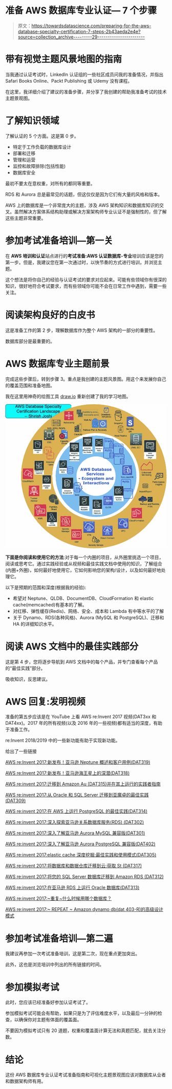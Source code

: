 # 准备 AWS 数据库专业认证— 7 个步骤

> 原文：<https://towardsdatascience.com/preparing-for-the-aws-database-specialty-certification-7-steps-2b43aeda2e4e?source=collection_archive---------29----------------------->

# 带有视觉主题风景地图的指南

当我通过认证考试时，LinkedIn 认证组的一些社区成员问我的准备情况，并指出 Safari Books Online、Packt Publishing 或 Udemy 没有课程。

在这里，我详细介绍了建议的准备步骤，并分享了我创建的帮助我准备考试的技术主题景观图。

# 了解知识领域

了解认证的 5 个方面。这是第 0 步。

*   特定于工作负载的数据库设计
*   部署和迁移
*   管理和运营
*   监控和故障排除(包括性能)
*   数据库安全

最初不要太在意权重，对所有的都同等重要。

RDS 和 Aurora 总是最常见的话题，但这仅仅是因为它们有大量的风格和版本。

AWS 上的数据库是一个非常庞大的主题，涉及 AWS 架构知识和数据库知识的交叉。虽然解决方案体系结构助理或解决方案架构师专业认证不是强制性的，但了解这些主题非常重要。

# 参加考试准备培训—第一关

在 **AWS 培训和认证**站点进行的**考试准备:AWS 认证数据库-专业**培训应该是您的第一步。但是，我建议您在第一次通过时，以快节奏的方式进行培训，并浏览主题。

这个想法是将你自己的经验与认证考试的要求对应起来。可能有些领域你有很深的知识，很好地符合考试要求，而有些领域你可能不会在日常工作中遇到，需要一些关注。

# 阅读架构良好的白皮书

这是准备工作的第 2 步，理解数据库作为整个 AWS 架构的一部分的重要性。

数据库部分是最重要的。

# AWS 数据库专业主题前景

完成这些步骤后，转到步骤 3。重点是我创建的主题风景图。用这个来发展你自己的覆盖范围和准备地图。

我在这里用神奇的绘图工具 [draw.io](https://app.diagrams.net/) 重新创建了我的学习地图。

![](img/12ed2f1a21a6b206fefd0058ae3d4d86.png)

**下面是你阅读和使用它的方法**:对于每一个内圈的项目，从外圈里挑选一个项目，阅读或思考它。通过实践经验或从视频和最佳实践文档中使用的知识，了解组合(内圈+外圈)，如何最好地使用它，它如何影响您的架构/设计，以及如何最好地处理它。

以下是预期的范围和深度(根据我的经验):

*   希望对 Neptune、QLDB、DocumentDB、CloudFormation 和 elastic cache(memcached)有基本的了解。
*   对红移、弹性缓存(Redis)、网络、安全、成本和 Lambda 有中等水平的了解
*   关于 Dynamo、RDS(各种风格)、Aurora (MySQL 和 PostgreSQL)、迁移和 HA 的详细知识水平。

# 阅读 AWS 文档中的最佳实践部分

这是第 4 步，您将逐步导航到 AWS 文档中的每个产品，并专门查看每个产品的“最佳实践”部分。

吸收知识，反思建议。

# AWS 回复:发明视频

准备的第五步应该是在 YouTube 上看 AWS re:Invent 2017 视频(DAT3xx 和 DAT4xx)。2017 年的所有视频(以及 2016 年的一些视频)都有适当的深度，有助于准备工作。

re:Invent 2018/2019 中的一些新功能有助于实现新功能。

给出了一些链接

[AWS re:Invent 2017:新发布！亚马逊 Neptune 概述和客户用例(DAT319)](https://www.youtube.com/watch?v=9pmQXua9LWA)

[AWS re:Invent 2017:新发布！亚马逊海王星上的深潜(DAT318)](https://www.youtube.com/watch?v=6o1Ezf6NZ_E)

[AWS re:invent 2017:迁移到 Amazon Au (DAT315)并在其上运行的实践者指南](https://www.youtube.com/watch?v=vAmKg1y0nyM)

[AWS re:invent 2017:从 Oracle 和 SQL Server 迁移到亚魔卓的最佳实践(DAT309)](https://www.youtube.com/watch?v=_YO1A09Wr1g)

[AWS re:invent 2017:在 AWS 上运行 PostgreSQL 的最佳实践(DAT314)](https://www.youtube.com/watch?v=dIbei0Ewtic)

[AWS re:invent 2017:深入探索亚马逊关系数据库服务(RDS) (DAT302)](https://www.youtube.com/watch?v=TJxC-B9Q9tQ)

[AWS re:invent 2017:深入了解亚马逊 Aurora MySQL 兼容版(DAT301)](https://www.youtube.com/watch?v=rPmKo2g9znA)

[AWS re:invent 2017:深入了解亚马逊 Aurora PostgreSQL 兼容版(DAT402)](https://www.youtube.com/watch?v=nd_BT_H-vsM)

[AWS re:invent 2017:elastic cache 深度挖掘:最佳实践和使用模式(DAT305)](https://www.youtube.com/watch?v=_YYBdsuUq2M)

[AWS re:invent 2017:将数据库和数据仓库迁移到云:获取 St (DAT317)](https://www.youtube.com/watch?v=Y33TviLMBFY)

[AWS re:invent 2017:将您的 SQL Server 数据库迁移到 Amazon RDS (DAT312)](https://www.youtube.com/watch?v=CfPN2liETHU)

[AWS re:invent 2017:在亚马逊 RDS 上运行 Oracle 数据库(DAT313)](https://www.youtube.com/watch?v=GMVKBjXjp20)

[AWS re:invent 2017:~重复~什么时候用哪个数据库？](https://www.youtube.com/watch?v=KWOSGVtHWqA)

[AWS re:invent 2017:~ REPEAT ~ Amazon dynamo db(dat 403-R)的高级设计模式](https://www.youtube.com/watch?v=jzeKPKpucS0)

# 参加考试准备培训—第二遍

我建议再参加一次考试准备培训，这是第二次，现在重点更加突出。

此外，这也是浏览培训中列出的所有链接的时间。

# 参加模拟考试

此时，您应该已经准备好参加认证考试了。

参加模拟考试可能会有帮助，如果只是为了评估难度水平，以及最后一分钟的检查，以确保你对主题有体面的覆盖面。

不要因为模拟考试只有 20 道题，权重和覆盖面计算无法和真题匹配，就去关注分数。

# 结论

这份 AWS 数据库专业认证考试准备指南和可视化主题景观图应该对数据库从业者和数据架构师有用。